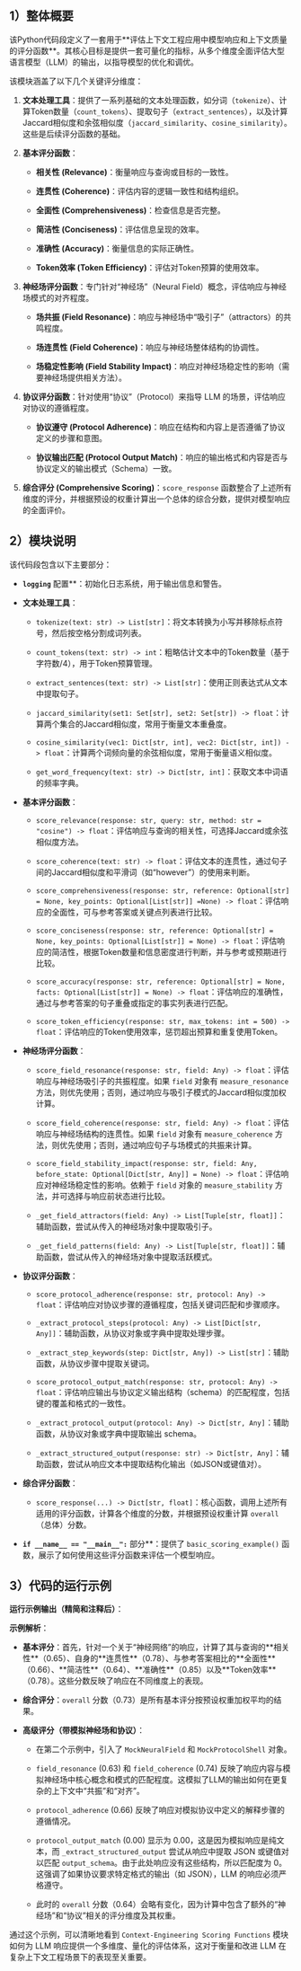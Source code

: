 ## 1）整体概要

该Python代码段定义了一套用于\*\*评估上下文工程应用中模型响应和上下文质量的评分函数\*\*。其核心目标是提供一套可量化的指标，从多个维度全面评估大型语言模型（LLM）的输出，以指导模型的优化和调优。

该模块涵盖了以下几个关键评分维度：

1. **文本处理工具**：提供了一系列基础的文本处理函数，如分词（`tokenize`）、计算Token数量（`count_tokens`）、提取句子（`extract_sentences`），以及计算Jaccard相似度和余弦相似度（`jaccard_similarity`、`cosine_similarity`）。这些是后续评分函数的基础。

2. **基本评分函数**：

   * **相关性 (Relevance)**：衡量响应与查询或目标的一致性。

   * **连贯性 (Coherence)**：评估内容的逻辑一致性和结构组织。

   * **全面性 (Comprehensiveness)**：检查信息是否完整。

   * **简洁性 (Conciseness)**：评估信息呈现的效率。

   * **准确性 (Accuracy)**：衡量信息的实际正确性。

   * **Token效率 (Token Efficiency)**：评估对Token预算的使用效率。

3) **神经场评分函数**：专门针对“神经场”（Neural Field）概念，评估响应与神经场模式的对齐程度。

   * **场共振 (Field Resonance)**：响应与神经场中“吸引子”（attractors）的共鸣程度。

   * **场连贯性 (Field Coherence)**：响应与神经场整体结构的协调性。

   * **场稳定性影响 (Field Stability Impact)**：响应对神经场稳定性的影响（需要神经场提供相关方法）。

4) **协议评分函数**：针对使用“协议”（Protocol）来指导 LLM 的场景，评估响应对协议的遵循程度。

   * **协议遵守 (Protocol Adherence)**：响应在结构和内容上是否遵循了协议定义的步骤和意图。

   * **协议输出匹配 (Protocol Output Match)**：响应的输出格式和内容是否与协议定义的输出模式（Schema）一致。

5. **综合评分 (Comprehensive Scoring)**：`score_response` 函数整合了上述所有维度的评分，并根据预设的权重计算出一个总体的综合分数，提供对模型响应的全面评价。



## 2）模块说明



该代码段包含以下主要部分：



* **`logging`** 配置\*\*：初始化日志系统，用于输出信息和警告。

* **文本处理工具**：

  * `tokenize(text: str) -> List[str]`：将文本转换为小写并移除标点符号，然后按空格分割成词列表。

  * `count_tokens(text: str) -> int`：粗略估计文本中的Token数量（基于字符数/4），用于Token预算管理。

  * `extract_sentences(text: str) -> List[str]`：使用正则表达式从文本中提取句子。

  * `jaccard_similarity(set1: Set[str], set2: Set[str]) -> float`：计算两个集合的Jaccard相似度，常用于衡量文本重叠度。

  * `cosine_similarity(vec1: Dict[str, int], vec2: Dict[str, int]) -> float`：计算两个词频向量的余弦相似度，常用于衡量语义相似度。

  * `get_word_frequency(text: str) -> Dict[str, int]`：获取文本中词语的频率字典。

* **基本评分函数**：

  * `score_relevance(response: str, query: str, method: str = "cosine") -> float`：评估响应与查询的相关性，可选择Jaccard或余弦相似度方法。

  * `score_coherence(text: str) -> float`：评估文本的连贯性，通过句子间的Jaccard相似度和平滑词（如“however”）的使用来判断。

  * `score_comprehensiveness(response: str, reference: Optional[str] = None, key_points: Optional[List[str]] =None) -> float`：评估响应的全面性，可与参考答案或关键点列表进行比较。

  * `score_conciseness(response: str, reference: Optional[str] = None, key_points: Optional[List[str]] = None) -> float`：评估响应的简洁性，根据Token数量和信息密度进行判断，并与参考或预期进行比较。

  * `score_accuracy(response: str, reference: Optional[str] = None, facts: Optional[List[str]] = None) -> float`：评估响应的准确性，通过与参考答案的句子重叠或指定的事实列表进行匹配。

  * `score_token_efficiency(response: str, max_tokens: int = 500) -> float`：评估响应的Token使用效率，惩罚超出预算和重复使用Token。

* **神经场评分函数**：

  * `score_field_resonance(response: str, field: Any) -> float`：评估响应与神经场吸引子的共振程度。如果 `field` 对象有 `measure_resonance` 方法，则优先使用；否则，通过响应与吸引子模式的Jaccard相似度加权计算。

  * `score_field_coherence(response: str, field: Any) -> float`：评估响应与神经场结构的连贯性。如果 `field` 对象有 `measure_coherence` 方法，则优先使用；否则，通过响应句子与场模式的共振来计算。

  * `score_field_stability_impact(response: str, field: Any, before_state: Optional[Dict[str, Any]] = None) -> float`：评估响应对神经场稳定性的影响。依赖于 `field` 对象的 `measure_stability` 方法，并可选择与响应前状态进行比较。

  * `_get_field_attractors(field: Any) -> List[Tuple[str, float]]`：辅助函数，尝试从传入的神经场对象中提取吸引子。

  * `_get_field_patterns(field: Any) -> List[Tuple[str, float]]`：辅助函数，尝试从传入的神经场对象中提取活跃模式。

* **协议评分函数**：

  * `score_protocol_adherence(response: str, protocol: Any) -> float`：评估响应对协议步骤的遵循程度，包括关键词匹配和步骤顺序。

  * `_extract_protocol_steps(protocol: Any) -> List[Dict[str, Any]]`：辅助函数，从协议对象或字典中提取处理步骤。

  * `_extract_step_keywords(step: Dict[str, Any]) -> List[str]`：辅助函数，从协议步骤中提取关键词。

  * `score_protocol_output_match(response: str, protocol: Any) -> float`：评估响应输出与协议定义输出结构（schema）的匹配程度，包括键的覆盖和格式的一致性。

  * `_extract_protocol_output(protocol: Any) -> Dict[str, Any]`：辅助函数，从协议对象或字典中提取输出 schema。

  * `_extract_structured_output(response: str) -> Dict[str, Any]`：辅助函数，尝试从响应文本中提取结构化输出（如JSON或键值对）。

* **综合评分函数**：

  * `score_response(...) -> Dict[str, float]`：核心函数，调用上述所有适用的评分函数，计算各个维度的分数，并根据预设权重计算 `overall`（总体）分数。

* **`if __name__ == "__main__":`** 部分\*\*：提供了 `basic_scoring_example()` 函数，展示了如何使用这些评分函数来评估一个模型响应。



## 3）代码的运行示例

**运行示例输出（精简和注释后）**：



**示例解析**：



* **基本评分**：首先，针对一个关于“神经网络”的响应，计算了其与查询的\*\*相关性\*\*（0.65）、自身的\*\*连贯性\*\*（0.78）、与参考答案相比的\*\*全面性\*\*（0.66）、\*\*简洁性\*\*（0.64）、\*\*准确性\*\*（0.85）以及\*\*Token效率\*\*（0.78）。这些分数反映了响应在不同维度上的表现。

* **综合评分**：`overall` 分数（0.73）是所有基本评分按预设权重加权平均的结果。

* **高级评分（带模拟神经场和协议）**：

  * 在第二个示例中，引入了 `MockNeuralField` 和 `MockProtocolShell` 对象。

  * `field_resonance` (0.63) 和 `field_coherence` (0.74) 反映了响应内容与模拟神经场中核心概念和模式的匹配程度。这模拟了LLM的输出如何在更复杂的上下文中“共振”和“对齐”。

  * `protocol_adherence` (0.66) 反映了响应对模拟协议中定义的解释步骤的遵循情况。

  * `protocol_output_match` (0.00) 显示为 0.00，这是因为模拟响应是纯文本，而 `_extract_structured_output` 尝试从响应中提取 JSON 或键值对以匹配 `output_schema`。由于此处响应没有这些结构，所以匹配度为 0。这强调了如果协议要求特定格式的输出（如 JSON），LLM 的响应必须严格遵守。

  * 此时的 `overall` 分数（0.64）会略有变化，因为计算中包含了额外的“神经场”和“协议”相关的评分维度及其权重。

通过这个示例，可以清晰地看到 `Context-Engineering Scoring Functions` 模块如何为 LLM 响应提供一个多维度、量化的评估体系，这对于衡量和改进 LLM 在复杂上下文工程场景下的表现至关重要。
